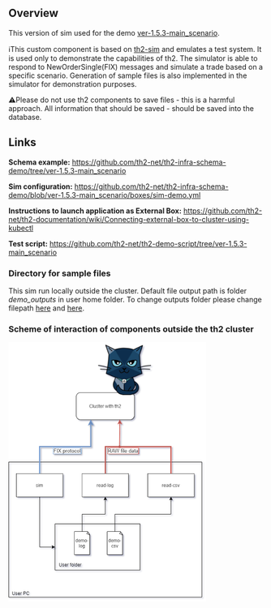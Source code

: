 ## Overview
This version of sim used for the demo [ver-1.5.3-main_scenario](https://github.com/th2-net/th2-infra-schema-demo/tree/ver-1.5.3-main_scenario).

ℹ️This custom component is based on [th2-sim](https://github.com/th2-net/th2-sim-template/blob/master/README.md) and emulates a test system. It is used only to demonstrate the capabilities of th2. 
The simulator is able to respond to NewOrderSingle(FIX) messages and simulate a trade based on a specific scenario. 
Generation of sample files is also implemented in the simulator for demonstration purposes. 

⚠️Please do not use th2 components to save files - this is a harmful approach. 
All information that should be saved - should be saved into the database.


## Links
**Schema example:** https://github.com/th2-net/th2-infra-schema-demo/tree/ver-1.5.3-main_scenario

**Sim configuration:** https://github.com/th2-net/th2-infra-schema-demo/blob/ver-1.5.3-main_scenario/boxes/sim-demo.yml

**Instructions to launch application as External Box:** https://github.com/th2-net/th2-documentation/wiki/Connecting-external-box-to-cluster-using-kubectl

**Test script:** https://github.com/th2-net/th2-demo-script/tree/ver-1.5.3-main_scenario

### Directory for sample files
This sim run locally outside the cluster.
Default file output path is folder *demo_outputs* in user home folder.
To change outputs folder please change filepath [here](https://github.com/th2-net/th2-sim-template/blob/e59c852b44aaaee1da16097d842d847675318b4e/src/main/kotlin/com/exactpro/th2/sim/template/rule/KotlinFIXRule.kt#L37) and [here](https://github.com/th2-net/th2-sim-template/blob/e59c852b44aaaee1da16097d842d847675318b4e/src/main/resources/log4j.properties#L18).

### Scheme of interaction of components outside the th2 cluster
![alt text](schema.png)

